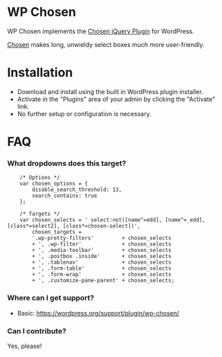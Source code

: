 # WP Chosen

WP Chosen implements the [Chosen jQuery Plugin](http://jjj.github.com/chosen/) for WordPress.

[Chosen](http://jjj.github.com/chosen/) makes long, unwieldy select boxes much more user-friendly.

# Installation

* Download and install using the built in WordPress plugin installer.
* Activate in the "Plugins" area of your admin by clicking the "Activate" link.
* No further setup or configuration is necessary.

# FAQ

### What dropdowns does this target?

```
	/* Options */
	var chosen_options = {
		disable_search_threshold: 13,
		search_contains: true
	};

	/* Targets */
	var chosen_selects = ' select:not([name^=edd], [name^=_edd], [class*=select2], [class*=chosen-select])',
		chosen_targets =
		'.wp-pretty-filters'         + chosen_selects
		+ ', .wp-filter'             + chosen_selects
		+ ', .media-toolbar'         + chosen_selects
		+ ', .postbox .inside'       + chosen_selects
		+ ', .tablenav'              + chosen_selects
		+ ', .form-table'            + chosen_selects
		+ ', .form-wrap'             + chosen_selects
		+ ', .customize-pane-parent' + chosen_selects;
```

### Where can I get support?

* Basic: https://wordpress.org/support/plugin/wp-chosen/

### Can I contribute?

Yes, please!
